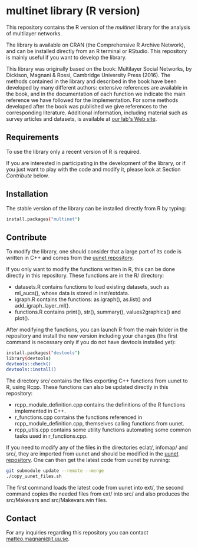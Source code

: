 # multinet library (R version)

This repository contains the R version of the _multinet_ library for the analysis of multilayer networks.

The library is available on CRAN (the Comprehensive R Archive Network), and can be installed directly from an R terminal or RStudio. This repository is mainly useful if you want to develop the library.

This library was originally based on the book: Multilayer Social Networks, by Dickison, Magnani & Rossi, Cambridge University Press (2016). The methods contained in the library and described in the book have been developed by many different authors: extensive references are available in the book, and in the documentation of each function we indicate the main reference we have followed for the implementation. For some methods developed after the book was published we give references to the corresponding literature. Additional information, including material such as survey articles and datasets, is available at [our lab's Web site](https://uuinfolab.github.io).

## Requirements

To use the library only a recent version of R is required.

If you are interested in participating in the development of the library, or if you just want to play with the code and modify it, please look at Section _Contribute_ below.

## Installation

The stable version of the library can be installed directly from R by typing:

```sh
install.packages("multinet")
```

## Contribute

To modify the library, one should consider that a large part of its code is written in C++ and comes from the [uunet repository](https://github.com/uuinfolab/uunet).

If you only want to modify the functions written in R, this can be done directly in this repository. These functions are in the R/ directory:

- datasets.R contains functions to load existing datasets, such as ml_aucs(), whose data is stored in inst/extdata.
- igraph.R contains the functions: as.igraph(), as.list() and add_igraph_layer_ml().
- functions.R contains print(), str(), summary(), values2graphics() and plot().

After modifying the functions, you can launch R from the main folder in the repository and install the new version including your changes (the first command is necessary only if you do not have devtools installed yet):

```sh
install.packages("devtools")
library(devtools)
devtools::check()
devtools::install()
```

The directory src/ contains the files exporting C++ functions from uunet to R, using Rcpp. These functions can also be updated directly in this repository:

- rcpp_module_definition.cpp contains the definitions of the R functions implemented in C++.
- r_functions.cpp contains the functions referenced in rcpp_module_definition.cpp, themselves calling functions from uunet.
- rcpp_utils.cpp contains some utility functions automating some common tasks used in r_functions.cpp.

If you need to modify any of the files in the directories eclat/, infomap/ and src/, they are imported from uunet and should be modified in the [uunet repository](https://github.com/uuinfolab/uunet). One can then get the latest code from uunet by running:

```sh
git submodule update --remote --merge
./copy_uunet_files.sh
```

The first command loads the latest code from uunet into ext/, the second command copies the needed files from ext/ into src/ and also produces the src/Makevars and src/Makevars.win files.

## Contact

For any inquiries regarding this repository you can contact <matteo.magnani@it.uu.se>.

